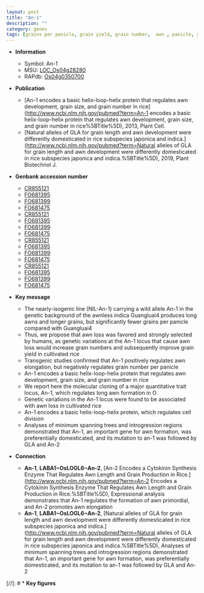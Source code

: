 ```yaml
---
layout: post
title: "An-1"
description: ""
category: genes
tags: [grains per panicle, grain yield, grain number,  awn , panicle, yield, grain, grain size, cell division]
---
```


* **Information**  
    + Symbol: An-1  
    + MSU: [LOC_Os04g28280](http://rice.uga.edu/cgi-bin/ORF_infopage.cgi?orf=LOC_Os04g28280)  
    + RAPdb: [Os04g0350700](http://rapdb.dna.affrc.go.jp/viewer/gbrowse_details/irgsp1?name=Os04g0350700)  

* **Publication**  
    + [An-1 encodes a basic helix-loop-helix protein that regulates awn development, grain size, and grain number in rice](http://www.ncbi.nlm.nih.gov/pubmed?term=An-1 encodes a basic helix-loop-helix protein that regulates awn development, grain size, and grain number in rice%5BTitle%5D), 2013, Plant Cell.
    + [Natural alleles of GLA for grain length and awn development were differently domesticated in rice subspecies japonica and indica.](http://www.ncbi.nlm.nih.gov/pubmed?term=Natural alleles of GLA for grain length and awn development were differently domesticated in rice subspecies japonica and indica.%5BTitle%5D), 2019, Plant Biotechnol J.

* **Genbank accession number**  
    + [CR855121](http://www.ncbi.nlm.nih.gov/nuccore/CR855121)
    + [FO681395](http://www.ncbi.nlm.nih.gov/nuccore/FO681395)
    + [FO681399](http://www.ncbi.nlm.nih.gov/nuccore/FO681399)
    + [FO681475](http://www.ncbi.nlm.nih.gov/nuccore/FO681475)
    + [CR855121](http://www.ncbi.nlm.nih.gov/nuccore/CR855121)
    + [FO681395](http://www.ncbi.nlm.nih.gov/nuccore/FO681395)
    + [FO681399](http://www.ncbi.nlm.nih.gov/nuccore/FO681399)
    + [FO681475](http://www.ncbi.nlm.nih.gov/nuccore/FO681475)
    + [CR855121](http://www.ncbi.nlm.nih.gov/nuccore/CR855121)
    + [FO681395](http://www.ncbi.nlm.nih.gov/nuccore/FO681395)
    + [FO681399](http://www.ncbi.nlm.nih.gov/nuccore/FO681399)
    + [FO681475](http://www.ncbi.nlm.nih.gov/nuccore/FO681475)
    + [CR855121](http://www.ncbi.nlm.nih.gov/nuccore/CR855121)
    + [FO681395](http://www.ncbi.nlm.nih.gov/nuccore/FO681395)
    + [FO681399](http://www.ncbi.nlm.nih.gov/nuccore/FO681399)
    + [FO681475](http://www.ncbi.nlm.nih.gov/nuccore/FO681475)

* **Key message**  
    + The nearly-isogenic line (NIL-An-1) carrying a wild allele An-1 in the genetic background of the awnless indica Guangluai4 produces long awns and longer grains, but significantly fewer grains per panicle compared with Guangluai4
    + Thus, we propose that awn loss was favored and strongly selected by humans, as genetic variations at the An-1 locus that cause awn loss would increase grain numbers and subsequently improve grain yield in cultivated rice
    + Transgenic studies confirmed that An-1 positively regulates awn elongation, but negatively regulates grain number per panicle
    + An-1 encodes a basic helix-loop-helix protein that regulates awn development, grain size, and grain number in rice
    + We report here the molecular cloning of a major quantitative trait locus, An-1, which regulates long awn formation in O
    + Genetic variations in the An-1 locus were found to be associated with awn loss in cultivated rice
    + An-1 encodes a basic helix-loop-helix protein, which regulates cell division
    + Analyses of minimum spanning trees and introgression regions demonstrated that An-1, an important gene for awn formation, was preferentially domesticated, and its mutation to an-1 was followed by GLA and An-2

* **Connection**  
    + __An-1__, __LABA1~OsLOGL6~An-2__, [An-2 Encodes a Cytokinin Synthesis Enzyme That Regulates Awn Length and Grain Production in Rice.](http://www.ncbi.nlm.nih.gov/pubmed?term=An-2 Encodes a Cytokinin Synthesis Enzyme That Regulates Awn Length and Grain Production in Rice.%5BTitle%5D), Expressional analysis demonstrates that An-1 regulates the formation of awn primordial, and An-2 promotes awn elongation
    + __An-1__, __LABA1~OsLOGL6~An-2__, [Natural alleles of GLA for grain length and awn development were differently domesticated in rice subspecies japonica and indica.](http://www.ncbi.nlm.nih.gov/pubmed?term=Natural alleles of GLA for grain length and awn development were differently domesticated in rice subspecies japonica and indica.%5BTitle%5D),  Analyses of minimum spanning trees and introgression regions demonstrated that An-1, an important gene for awn formation, was preferentially domesticated, and its mutation to an-1 was followed by GLA and An-2

[//]: # * **Key figures**  


